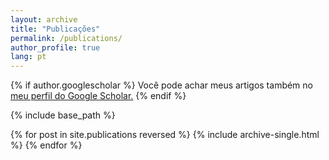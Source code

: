 ```yaml
---
layout: archive
title: "Publicações"
permalink: /publications/
author_profile: true
lang: pt
---
```


{% if author.googlescholar %}
  Você pode achar meus artigos também no <u><a href="{{author.googlescholar}}">meu perfil do Google Scholar</a>.</u>
{% endif %}

{% include base_path %}

{% for post in site.publications reversed %}
  {% include archive-single.html %}
{% endfor %}
